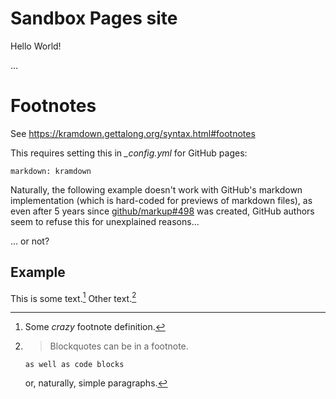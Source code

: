 # Sandbox Pages site

Hello World!

...

# Footnotes

See <https://kramdown.gettalong.org/syntax.html#footnotes>

This requires setting this in _\_config.yml_ for GitHub pages:

    markdown: kramdown

Naturally, the following example doesn't work with GitHub's markdown implementation (which is hard-coded for previews of markdown files), as even after 5 years since [github/markup#498](https://github.com/github/markup/issues/498) was created, GitHub authors seem to refuse this for unexplained reasons...

... or not?

## Example

This is some text.[^1] Other text.[^footnote]

[^1]: Some *crazy* footnote definition.

[^footnote]:
    > Blockquotes can be in a footnote.

        as well as code blocks

    or, naturally, simple paragraphs.

